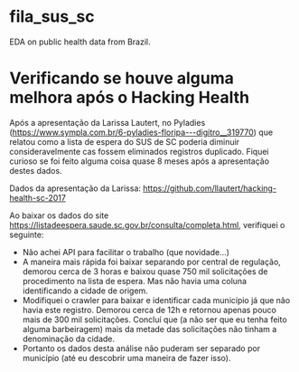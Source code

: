 # fila_sus_sc
EDA on public health data from Brazil.

# Verificando se houve alguma melhora após o Hacking Health

Após a apresentação da Larissa Lautert, no Pyladies (https://www.sympla.com.br/6-pyladies-floripa---digitro__319770) que relatou como a lista de espera do SUS de SC poderia diminuir consideravelmente cas fossem eliminados registros duplicado. Fiquei curioso se foi feito alguma coisa quase 8 meses após a apresentação destes dados.

Dados da apresentação da Larissa: https://github.com/llautert/hacking-health-sc-2017

Ao baixar os dados do site https://listadeespera.saude.sc.gov.br/consulta/completa.html, verifiquei o seguinte:

* Não achei API para facilitar o trabalho (que novidade...)
* A maneira mais rápida foi baixar separando por central de regulação, demorou cerca de 3 horas e baixou quase 750 mil solicitações de procedimento na lista de espera. Mas não havia uma coluna identificando a cidade de origem.
* Modifiquei o crawler para baixar e identificar cada município já que não havia este registro. Demorou cerca de 12h e retornou apenas pouco mais de 300 mil solicitações. Concluí que (a não ser que eu tenha feito alguma barbeiragem) mais da metade das solicitações não tinham a denominação da cidade.
* Portanto os dados desta análise não puderam ser separado por município (até eu descobrir uma maneira de fazer isso).
